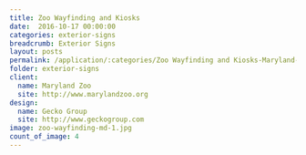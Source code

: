 ```yaml
---
title: Zoo Wayfinding and Kiosks
date:  2016-10-17 00:00:00
categories: exterior-signs
breadcrumb: Exterior Signs
layout: posts
permalink: /application/:categories/Zoo Wayfinding and Kiosks-Maryland-Zoo/
folder: exterior-signs
client:
  name: Maryland Zoo
  site: http://www.marylandzoo.org
design:
  name: Gecko Group
  site: http://www.geckogroup.com
image: zoo-wayfinding-md-1.jpg
count_of_image: 4
---
```


<div class="col-xs-12 col-sm-12 col-md-12 col-lg-12">
  <div class="fotorama application-item__slider" data-nav="thumbs" data-thumbheight="109" border-width="3" data-maxheight="500">
    <a {{ href | img : "fotorama/zoo-wayfinding-md-1.jpg" }}></a>
    <a {{ href | img : "fotorama/zoo-wayfinding-md-2.jpg" }}></a>
    <a {{ href | img : "fotorama/zoo-wayfinding-md-3.jpg" }}></a>
    <a {{ href | img : "fotorama/zoo-wayfinding-md-4.jpg" }}></a>
  </div>
  <div class="visible-xs application-item__icon-slider">
    <i class="icon-swipe"></i>
  </div>
</div>
